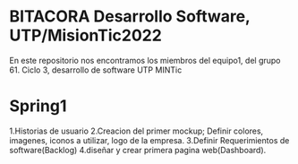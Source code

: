 # BITACORA Desarrollo Software, UTP/MisionTic2022
En este repositorio nos encontramos los miembros del equipo1, del grupo 61. Ciclo 3, desarrollo de software UTP MINTic
# Spring1
1.Historias de usuario
2.Creacion del primer mockup; Definir colores, imagenes, iconos a utilizar, logo de la empresa.
3.Definir Requerimientos de software(Backlog)
4.diseñar y crear primera pagina web(Dashboard).

